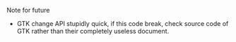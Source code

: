 Note for future

* GTK change API stupidly quick, if this code break, check source code of GTK rather than their completely useless document.

